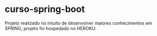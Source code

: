 # curso-spring-boot
Projeto realizado no intuito de desenvolver maiores conhecimentos em SPRING, projeto foi hospedado no HEROKU. 
